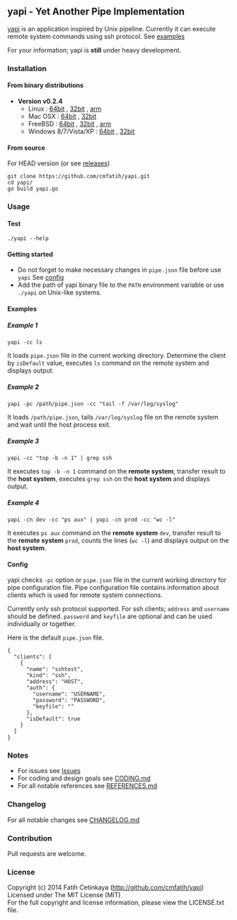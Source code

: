 ## yapi - Yet Another Pipe Implementation

[yapi](http://github.com/cmfatih/yapi) is an application inspired by Unix pipeline. 
Currently it can execute remote system commands using ssh protocol. See [examples](#examples)

For your information; yapi is **still** under heavy development. 

### Installation

#### From binary distributions

* **Version v0.2.4**
  * Linux : 
    [64bit](https://github.com/cmfatih/yapi/releases/download/v0.2.4/yapi-linux-amd64.tar.gz) , 
    [32bit](https://github.com/cmfatih/yapi/releases/download/v0.2.4/yapi-linux-386.tar.gz) , 
    [arm](https://github.com/cmfatih/yapi/releases/download/v0.2.4/yapi-linux-arm.tar.gz)
  * Mac OSX : 
    [64bit](https://github.com/cmfatih/yapi/releases/download/v0.2.4/yapi-darwin-amd64.tar.gz) , 
    [32bit](https://github.com/cmfatih/yapi/releases/download/v0.2.4/yapi-darwin-386.tar.gz)
  * FreeBSD : 
    [64bit](https://github.com/cmfatih/yapi/releases/download/v0.2.4/yapi-freebsd-amd64.tar.gz) , 
    [32bit](https://github.com/cmfatih/yapi/releases/download/v0.2.4/yapi-freebsd-386.tar.gz) , 
    [arm](https://github.com/cmfatih/yapi/releases/download/v0.2.4/yapi-freebsd-arm.tar.gz)
  * Windows 8/7/Vista/XP : 
    [64bit](https://github.com/cmfatih/yapi/releases/download/v0.2.4/yapi-windows-amd64.zip) , 
    [32bit](https://github.com/cmfatih/yapi/releases/download/v0.2.4/yapi-windows-386.zip)

#### From source

For HEAD version (or see [releases](https://github.com/cmfatih/yapi/releases))

```
git clone https://github.com/cmfatih/yapi.git
cd yapi/
go build yapi.go
```

### Usage

#### Test

```
./yapi --help
```

#### Getting started

* Do not forget to make necessary changes in `pipe.json` file before use `yapi` 
  See [config](#config)  
* Add the path of yapi binary file to the `PATH` environment variable or 
  use `./yapi` on Unix-like systems.

#### Examples

##### Example 1
```
yapi -cc ls
```
It loads `pipe.json` file in the current working directory. Determine the client by 
`isDefault` value, executes `ls` command on the remote system and displays output.

##### Example 2
```
yapi -pc /path/pipe.json -cc "tail -f /var/log/syslog"
```
It loads `/path/pipe.json`, tails `/var/log/syslog` file on the remote system and 
wait until the host process exit.

##### Example 3
```
yapi -cc "top -b -n 1" | grep ssh
```
It executes `top -b -n 1` command on the **remote system**,
transfer result to the **host system**, executes `grep ssh` on the **host system** 
and displays output.

##### Example 4
```
yapi -cn dev -cc "ps aux" | yapi -cn prod -cc "wc -l"
```
It executes `ps aux` command on the **remote system** `dev`,
transfer result to the **remote system** `prod`, counts the lines (`wc -l`)
and displays output on the **host system**.

#### Config

yapi checks `-pc` option or `pipe.json` file in the current working directory 
for pipe configuration file. Pipe configuration file contains information about 
clients which is used for remote system connections.  

Currently only ssh protocol supported. For ssh clients; `address` and `username` 
should be defined. `password` and `keyfile` are optional and can be used individually 
or together.

Here is the default `pipe.json` file.

```
{
  "clients": [
    {
      "name": "sshtest",
      "kind": "ssh",
      "address": "HOST",
      "auth": {
        "username": "USERNAME",
        "password": "PASSWORD",
        "keyfile": ""
      },
      "isDefault": true
    }
  ]
}
```

### Notes

* For issues see [Issues](https://github.com/cmfatih/yapi/issues)
* For coding and design goals see [CODING.md](https://github.com/cmfatih/yapi/blob/master/CODING.md)
* For all notable references see [REFERENCES.md](https://github.com/cmfatih/yapi/blob/master/REFERENCES.md)

### Changelog

For all notable changes see [CHANGELOG.md](https://github.com/cmfatih/yapi/blob/master/CHANGELOG.md)

### Contribution

Pull requests are welcome.

### License

Copyright (c) 2014 Fatih Cetinkaya (http://github.com/cmfatih/yapi)  
Licensed under The MIT License (MIT)  
For the full copyright and license information, please view the LICENSE.txt file.